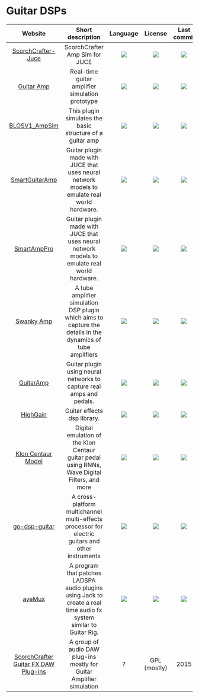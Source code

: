 # Guitar DSPs
|Website|Short description|Language|License|Last commit|
|:-:|:-:|:-:|:-:|:-:|
|[ScorchCrafter-Juce](https://github.com/osxmidi/ScorchCrafter-JUCE)|ScorchCrafter Amp Sim for JUCE|![](https://img.shields.io/github/languages/top/osxmidi/ScorchCrafter-JUCE?color=pink&style=flat-square)|![](https://flat.badgen.net/github/license/osxmidi/ScorchCrafter-JUCE?label=)|![](https://flat.badgen.net/github/last-commit/osxmidi/ScorchCrafter-JUCE?label=)|
|[Guitar Amp](https://github.com/nsdrozario/guitar-amp)|Real-time guitar amplifier simulation prototype|![](https://img.shields.io/github/languages/top/nsdrozario/guitar-amp?color=pink&style=flat-square)|![](https://flat.badgen.net/github/license/nsdrozario/guitar-amp?label=)|![](https://flat.badgen.net/github/last-commit/nsdrozario/guitar-amp?label=)|
|[BLOSV1_AmpSim](https://github.com/blosmusic/BLOSV1_AmpSim)|This plugin simulates the basic structure of a guitar amp|![](https://img.shields.io/github/languages/top/blosmusic/BLOSV1_AmpSim?color=pink&style=flat-square)|![](https://flat.badgen.net/github/license/blosmusic/BLOSV1_AmpSim?label=)|![](https://flat.badgen.net/github/last-commit/blosmusic/BLOSV1_AmpSim?label=)|
|[SmartGuitarAmp](https://github.com/GuitarML/SmartGuitarAmp)|Guitar plugin made with JUCE that uses neural network models to emulate real world hardware.|![](https://img.shields.io/github/languages/top/GuitarML/SmartGuitarAmp?color=pink&style=flat-square)|![](https://flat.badgen.net/github/license/GuitarML/SmartGuitarAmp?label=)|![](https://flat.badgen.net/github/last-commit/GuitarML/SmartGuitarAmp?label=)|
|[SmartAmpPro](https://github.com/GuitarML/SmartAmpPro)|Guitar plugin made with JUCE that uses neural network models to emulate real world hardware.|![](https://img.shields.io/github/languages/top/GuitarML/SmartAmpPro?color=pink&style=flat-square)|![](https://flat.badgen.net/github/license/GuitarML/SmartAmpPro?label=)|![](https://flat.badgen.net/github/last-commit/GuitarML/SmartAmpPro?label=)|
|[Swanky Amp](https://github.com/resonantdsp/SwankyAmp#swanky-amp)|A tube amplifier simulation DSP plugin which aims to capture the details in the dynamics of tube amplifiers|![](https://img.shields.io/github/languages/top/resonantdsp/SwankyAmp?color=pink&style=flat-square)|![](https://flat.badgen.net/github/license/resonantdsp/SwankyAmp?label=)|![](https://flat.badgen.net/github/last-commit/resonantdsp/SwankyAmp?label=)|
|[GuitarAmp](https://github.com/apohl79/GuitarAmp#guitaramp)|Guitar plugin using neural networks to capture real amps and pedals.|![](https://img.shields.io/github/languages/top/apohl79/GuitarAmp?color=pink&style=flat-square)|![](https://flat.badgen.net/github/license/apohl79/GuitarAmp?label=)|![](https://flat.badgen.net/github/last-commit/apohl79/GuitarAmp?label=)|
|[HighGain](https://github.com/kaktus3000/HighGain#highgain)|Guitar effects dsp library.|![](https://img.shields.io/github/languages/top/kaktus3000/HighGain?color=pink&style=flat-square)|![](https://flat.badgen.net/github/license/kaktus3000/HighGain?label=)|![](https://flat.badgen.net/github/last-commit/kaktus3000/HighGain?label=)|
|[Klon Centaur Model](https://github.com/jatinchowdhury18/KlonCentaur)|Digital emulation of the Klon Centaur guitar pedal using RNNs, Wave Digital Filters, and more|![](https://img.shields.io/github/languages/top/jatinchowdhury18/KlonCentaur?color=pink&style=flat-square)|![](https://flat.badgen.net/github/license/jatinchowdhury18/KlonCentaur?label=)|![](https://flat.badgen.net/github/last-commit/jatinchowdhury18/KlonCentaur?label=)|
|[go-dsp-guitar](https://github.com/andrepxx/go-dsp-guitar#go-dsp-guitar)|A cross-platform multichannel multi-effects processor for electric guitars and other instruments|![](https://img.shields.io/github/languages/top/andrepxx/go-dsp-guitar?color=pink&style=flat-square)|![](https://flat.badgen.net/github/license/kaktus3000/HighGain?label=)|![](https://flat.badgen.net/github/last-commit/kaktus3000/HighGain?label=)|
|[ayeMux](https://github.com/forart/ayemux)|A program that patches LADSPA audio plugins using Jack to create a real time audio fx system similar to Guitar Rig.|![](https://img.shields.io/github/languages/top/forart/ayemux?color=pink&style=flat-square)|![](https://flat.badgen.net/github/license/forart/ayemux?label=)|![](https://flat.badgen.net/github/last-commit/forart/ayemux?label=)|
|[ScorchCrafter Guitar FX DAW Plug-ins](https://sourceforge.net/projects/scorchcrafter/)|A group of audio DAW plug-ins mostly for Guitar Amplifier simulation|?|GPL (mostly)|2015|
